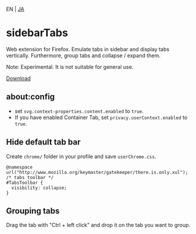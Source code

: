 EN | [JA](./README.ja.md)

# sidebarTabs

Web extension for Firefox.
Emulate tabs in sidebar and display tabs vertically. Furthermore, group tabs and collapse / expand them.

Note:
Experimental. It is not suitable for general use.

[Download](https://github.com/asamuzaK/sidebarTabs/tree/master/dist "sidebarTabs/dist at master · asamuzaK/sidebarTabs")

## about:config

* set `svg.context-properties.content.enabled` to `true`.
* If you have enabled Container Tab, set `privacy.userContext.enabled` to `true`.

## Hide default tab bar

Create `chrome/` folder in your profile and save `userChrome.css`.
```
@namespace url("http://www.mozilla.org/keymaster/gatekeeper/there.is.only.xul");
/* tabs toolbar */
#TabsToolbar {
  visibility: collapse;
}
```

## Grouping tabs

Drag the tab with "Ctrl + left click" and drop it on the tab you want to group.
